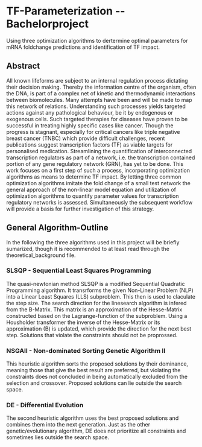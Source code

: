 # TF-Parameterization -- Bachelorproject
Using three optimization algorithms to dertermine optimal parameters for mRNA foldchange predictions and identification of TF impact.

## Abstract
All known lifeforms are subject to an internal regulation process dictating their decision making. Thereby the information centre of the organism, often the DNA, is part of a complex net of kinetic and thermodynamic interactions between biomolecules. Many attempts have been and will be made to map this network of relations. Understanding such processes yields targeted actions against any pathological behaviour, be it by endogenous or exogenous cells. Such targeted therapies for diseases have proven to be successful in treating highly specific cases like cancer. Though the progress is stagnant, especially for critical cancers like triple negative breast cancer (TNBC) which provide difficult challenges, recent publications suggest transcription factors (TF) as viable targets for personalised medication. Streamlining the quantification of interconnected transcription regulators as part of a network, i.e. the transcription contained portion of any gene regulatory network (GRN), has yet to be done. This work focuses on a first step of such a process, incorporating optimization algorithms as means to determine TF impact. By letting three common optimization algorithms imitate the fold change of a small test network the general approach of the non-linear model equation and utilization of optimization algorithms to quantify parameter values for transcription regulatory networks is assessed. Simultaneously the subsequent workflow will provide a basis for further investigation of this strategy.

## General Algorithm-Outline
In the following the three algorithms used in this project will be briefly sumarized, though it is recommended to at least read through the theoretical_background file. 
### SLSQP - Sequential Least Squares Programming
The quasi-newtonian method SLSQP is a modified Sequential Quadratic Programming algorithm. It transrforms the given Non-Linear Problem (NLP) into a Linear Least Squares (LLS) subproblem. This then is used to claculate the step size. The search direction for the linesearch algorithm is infered from the B-Matrix. This matrix is an approximation of the Hesse-Matrix constructed based on the Lagrange-function of the subproblem. Using a Housholder transformer the inverse of the Hesse-Matrix or its approximation (B) is updated, which provide the direction for the next best step. Solutions that violate the constraints should not be proprossed.
### NSGAII - Non-dominated Sorting Genetic Algorithm II
This heuristic algorithm sorts the proposed solutions by their dominance, meaning those that give the best result are preferred, but violating the constraints does not concluded in being automatically excluded from the selection and crossover. Proposed solutions can lie outside the search space.
### DE - Differential Evolution
The second heuristic algorithm uses the best proposed solutions and combines them into the next generation. Just as the other genetic/evolutionary algorithm, DE does not prioritize all constraints and sometimes lies outside the search space.
